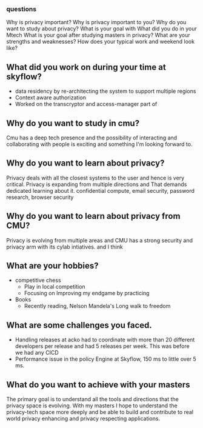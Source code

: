 ### questions

Why is privacy important?
Why is privacy important to you?
Why do you want to study about privacy?
What is your goal with
What did you do in your Mtech
What is your goal after studying masters in privacy?
What are your strengths and weaknesses?
How does your typical work and weekend look like?




## What did you work on during your time at skyflow?

- data residency by re-architecting the system to support multiple regions
- Context aware authorization
- Worked on the transcryptor and access-manager part of 

## Why do you want to study in cmu?

Cmu has a deep tech presence and the possibility of interacting and collaborating with people is exciting and something I'm looking forward to.

## Why do you want to learn about privacy?

Privacy deals with all the closest systems to the user and hence is very critical. 
Privacy is expanding from multiple directions and That demands dedicated learning about it.
confidential compute, email security, password research, browser security

## Why do you want to learn about privacy from CMU?

Privacy is evolving from multiple areas and CMU has a strong security and privacy arm with its cylab intiatives. and I think


## What are your hobbies?

- competitive chess
  - Play in local competition
  - Focusing on Improving my endgame by practicing
- Books
  - Recently reading, Nelson Mandela's Long walk to freedom

## What are some challenges you faced.

- Handling releases at acko had to coordinate with more than 20 different developers per release and had 5 releases per week. This was before we had any CICD
- Performance issue in the policy Engine at Skyflow, 150 ms to little over 5 ms.

## What do you want to achieve with your masters

The primary goal is to understand all the tools and directions that the privacy space is evolving. With my masters I hope to understand the privacy-tech space more deeply and be able to build and contribute to real world privacy enhancing and privacy respecting applications.
